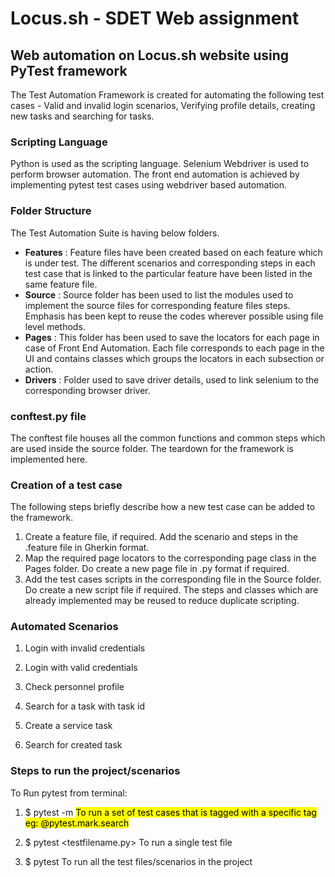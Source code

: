 # **Locus.sh - SDET Web assignment**
## Web automation on Locus.sh website using PyTest framework

The Test Automation Framework is created for automating the following test cases - Valid and invalid login scenarios, Verifying profile details, creating new tasks and searching for tasks.
### Scripting Language

Python is used as the scripting language. 
Selenium Webdriver is used to perform browser automation. The front end automation is achieved by implementing pytest test cases using webdriver based automation.

### Folder Structure

The Test Automation Suite is having below folders.

- **Features** : Feature files have been created based on each feature which is under test. The different scenarios and corresponding steps in each test case that is linked to the particular feature have been listed in the same feature file.
- **Source** : Source folder has been used to list the modules used to implement the source files for corresponding feature files steps. Emphasis has been kept to reuse the codes wherever possible using file level methods.
- **Pages** : This folder has been used to save the locators for each page in case of Front End Automation. Each file corresponds to each page in the UI and contains classes which groups the locators in each subsection or action.
- **Drivers** : Folder used to save driver details, used to link selenium to the corresponding browser driver.


### conftest.py file

The conftest file houses all the common functions and common steps which are used inside the source folder. The teardown for the framework is implemented here.

### Creation of a test case

The following steps briefly describe how a new test case can be added to the framework.

1. Create a feature file, if required. Add the scenario and steps in the .feature file in Gherkin format.
2. Map the required page locators to the corresponding page class in the Pages folder. Do create a new page file in .py format if required.
3. Add the test cases scripts in the corresponding file in the Source folder. Do create a new script file if required. The steps and classes which are already implemented may be reused to reduce duplicate scripting.


### Automated Scenarios

1. Login with invalid credentials		
	
2. Login with valid credentials		

3. Check personnel profile		
		
4. Search for a task with task id 		
	
5. Create a service task		
	
6. Search for created task		
		

### Steps to run the project/scenarios

To Run pytest from terminal:

1. $ pytest -m <mark name> 
To run a set of test cases that is tagged with a specific tag eg: @pytest.mark.search

2. $ pytest <testfilename.py>
To run a single test file 

3. $ pytest
To run all the test files/scenarios in the project



